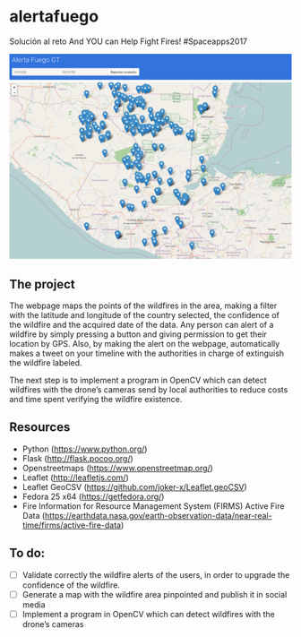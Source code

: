 # alertafuego
Solución al reto And YOU can Help Fight Fires! #Spaceapps2017

![demo_alerta_fuego_gt_sparkprojects](/alertafuegogt.png)

## The project

The webpage maps the points of the wildfires in the area, making a filter with the latitude and longitude of the country selected, the confidence of the wildfire and the acquired date of the data. Any person can alert of a wildfire by simply pressing a button and giving permission to get their location by GPS. Also, by making the alert on the webpage, automatically makes a tweet on your timeline with the authorities in charge of extinguish the wildfire labeled.​

The next step is to implement a program in OpenCV which can detect wildfires with the drone’s cameras send by local authorities to reduce costs and time spent verifying the wildfire existence.

## Resources

* Python (https://www.python.org/​)
* Flask (http://flask.pocoo.org/​)
* Openstreetmaps (https://www.openstreetmap.org/​)
* Leaflet (http://leafletjs.com/​)
* Leaflet GeoCSV​ (https://github.com/joker-x/Leaflet.geoCSV​)
* Fedora 25 x64 (https://getfedora.org/)
* Fire Information for Resource Management System (FIRMS) Active Fire Data (https://earthdata.nasa.gov/earth-observation-data/near-real-time/firms/active-fire-data)

## To do:
- [ ] Validate correctly the wildfire alerts of the users, in order to upgrade the confidence of the wildfire.
- [ ] Generate a map with the wildfire area pinpointed and publish it in social media
- [ ] Implement a program in OpenCV which can detect wildfires with the drone’s cameras

